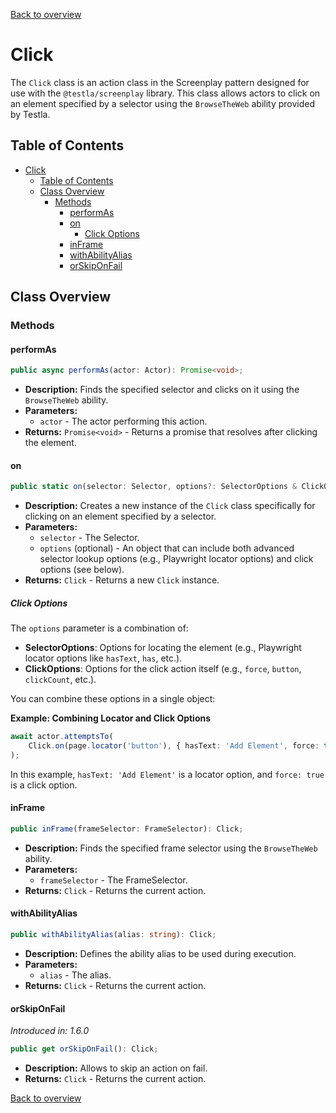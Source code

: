 [Back to overview](../../screenplay_elements.md)

# Click

The `Click` class is an action class in the Screenplay pattern designed for use with the `@testla/screenplay` library. This class allows actors to click on an element specified by a selector using the `BrowseTheWeb` ability provided by Testla.

## Table of Contents

- [Click](#click)
  - [Table of Contents](#table-of-contents)
  - [Class Overview](#class-overview)
    - [Methods](#methods)
      - [performAs](#performas)
      - [on](#on)
        - [Click Options](#click-options)
      - [inFrame](#inframe)
      - [withAbilityAlias](#withabilityalias)
      - [orSkipOnFail](#orskiponfail)

## Class Overview

### Methods

#### performAs

```typescript
public async performAs(actor: Actor): Promise<void>;
```

- **Description:** Finds the specified selector and clicks on it using the `BrowseTheWeb` ability.
- **Parameters:**
  - `actor` - The actor performing this action.
- **Returns:** `Promise<void>` - Returns a promise that resolves after clicking the element.

#### on

```typescript
public static on(selector: Selector, options?: SelectorOptions & ClickOptions): Click;
```

- **Description:** Creates a new instance of the `Click` class specifically for clicking on an element specified by a selector.
- **Parameters:**
  - `selector` - The Selector.
  - `options` (optional) - An object that can include both advanced selector lookup options (e.g., Playwright locator options) and click options (see below).
- **Returns:** `Click` - Returns a new `Click` instance.

##### Click Options

The `options` parameter is a combination of:
- **SelectorOptions**: Options for locating the element (e.g., Playwright locator options like `hasText`, `has`, etc.).
- **ClickOptions**: Options for the click action itself (e.g., `force`, `button`, `clickCount`, etc.).

You can combine these options in a single object:

**Example: Combining Locator and Click Options**

```typescript
await actor.attemptsTo(
    Click.on(page.locator('button'), { hasText: 'Add Element', force: true })
);
```

In this example, `hasText: 'Add Element'` is a locator option, and `force: true` is a click option.

#### inFrame

```typescript
public inFrame(frameSelector: FrameSelector): Click;
```

- **Description:** Finds the specified frame selector using the `BrowseTheWeb` ability.
- **Parameters:**
  - `frameSelector` - The FrameSelector.
- **Returns:** `Click` - Returns the current action.

#### withAbilityAlias

```typescript
public withAbilityAlias(alias: string): Click;
```

- **Description:** Defines the ability alias to be used during execution.
- **Parameters:**
  - `alias` - The alias.
- **Returns:** `Click` - Returns the current action.

#### orSkipOnFail

*Introduced in: 1.6.0*

```typescript
public get orSkipOnFail(): Click;
```

- **Description:** Allows to skip an action on fail.
- **Returns:** `Click` - Returns the current action.

[Back to overview](../../screenplay_elements.md)
